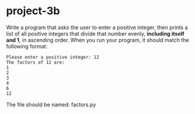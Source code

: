 # project-3b

Write a program that asks the user to enter a positive integer, then prints a list of all positive integers that divide that number evenly, **including itself and 1**, in ascending order.  When you run your program, it should match the following format:
```
Please enter a positive integer: 12
The factors of 12 are:
1
2
3
4
6
12
```
The file should be named: factors.py
